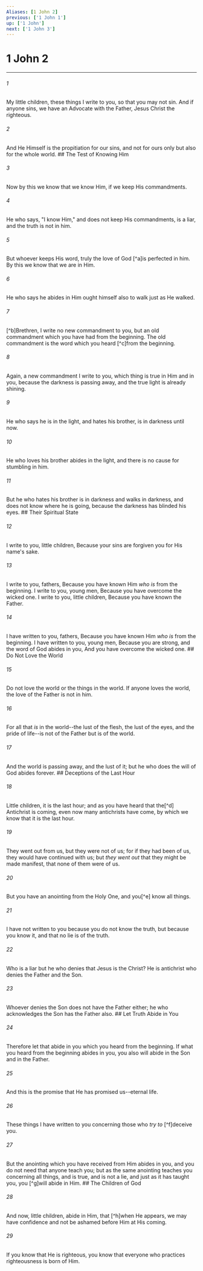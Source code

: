 ```yaml
---
Aliases: [1 John 2]
previous: ['1 John 1']
up: ['1 John']
next: ['1 John 3']
---
```

# 1 John 2

***


###### 1 
My little children, these things I write to you, so that you may not sin. And if anyone sins, we have an Advocate with the Father, Jesus Christ the righteous. 

###### 2 
And He Himself is the propitiation for our sins, and not for ours only but also for the whole world. ## The Test of Knowing Him 

###### 3 
Now by this we know that we know Him, if we keep His commandments. 

###### 4 
He who says, "I know Him," and does not keep His commandments, is a liar, and the truth is not in him. 

###### 5 
But whoever keeps His word, truly the love of God [^a]is perfected in him. By this we know that we are in Him. 

###### 6 
He who says he abides in Him ought himself also to walk just as He walked. 

###### 7 
[^b]Brethren, I write no new commandment to you, but an old commandment which you have had from the beginning. The old commandment is the word which you heard [^c]from the beginning. 

###### 8 
Again, a new commandment I write to you, which thing is true in Him and in you, because the darkness is passing away, and the true light is already shining. 

###### 9 
He who says he is in the light, and hates his brother, is in darkness until now. 

###### 10 
He who loves his brother abides in the light, and there is no cause for stumbling in him. 

###### 11 
But he who hates his brother is in darkness and walks in darkness, and does not know where he is going, because the darkness has blinded his eyes. ## Their Spiritual State 

###### 12 
I write to you, little children, Because your sins are forgiven you for His name's sake. 

###### 13 
I write to you, fathers, Because you have known Him _who is_ from the beginning. I write to you, young men, Because you have overcome the wicked one. I write to you, little children, Because you have known the Father. 

###### 14 
I have written to you, fathers, Because you have known Him _who is_ from the beginning. I have written to you, young men, Because you are strong, and the word of God abides in you, And you have overcome the wicked one. ## Do Not Love the World 

###### 15 
Do not love the world or the things in the world. If anyone loves the world, the love of the Father is not in him. 

###### 16 
For all that _is_ in the world--the lust of the flesh, the lust of the eyes, and the pride of life--is not of the Father but is of the world. 

###### 17 
And the world is passing away, and the lust of it; but he who does the will of God abides forever. ## Deceptions of the Last Hour 

###### 18 
Little children, it is the last hour; and as you have heard that the[^d] Antichrist is coming, even now many antichrists have come, by which we know that it is the last hour. 

###### 19 
They went out from us, but they were not of us; for if they had been of us, they would have continued with us; but _they went out_ that they might be made manifest, that none of them were of us. 

###### 20 
But you have an anointing from the Holy One, and you[^e] know all things. 

###### 21 
I have not written to you because you do not know the truth, but because you know it, and that no lie is of the truth. 

###### 22 
Who is a liar but he who denies that Jesus is the Christ? He is antichrist who denies the Father and the Son. 

###### 23 
Whoever denies the Son does not have the Father either; he who acknowledges the Son has the Father also. ## Let Truth Abide in You 

###### 24 
Therefore let that abide in you which you heard from the beginning. If what you heard from the beginning abides in you, you also will abide in the Son and in the Father. 

###### 25 
And this is the promise that He has promised us--eternal life. 

###### 26 
These things I have written to you concerning those who _try to_ [^f]deceive you. 

###### 27 
But the anointing which you have received from Him abides in you, and you do not need that anyone teach you; but as the same anointing teaches you concerning all things, and is true, and is not a lie, and just as it has taught you, you [^g]will abide in Him. ## The Children of God 

###### 28 
And now, little children, abide in Him, that [^h]when He appears, we may have confidence and not be ashamed before Him at His coming. 

###### 29 
If you know that He is righteous, you know that everyone who practices righteousness is born of Him.
